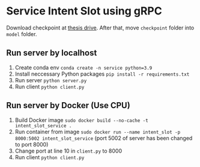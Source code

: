 # Service Intent Slot using gRPC

Download checkpoint at [thesis drive](https://drive.google.com/drive/folders/1A3NcOe1uz1UaHZtIqQM75yNUC9bXoXsI?usp=share_link). After that, move `checkpoint` folder into `model` folder. 

## Run server by localhost

1. Create conda env `conda create -n service python=3.9`
2. Install neccessary Python packages `pip install -r requirements.txt`
3. Run server `python server.py`
4. Run client `python client.py`
    
## Run server by Docker (Use CPU)
1. Build Docker image `sudo docker build --no-cache -t intent_slot_service .` 
2. Run container from image `sudo docker run --name intent_slot -p 8000:5002 intent_slot_service` (port 5002 of server has been changed to port 8000)
3. Change port at line 10 in `client.py` to 8000
4. Run client `python client.py`
